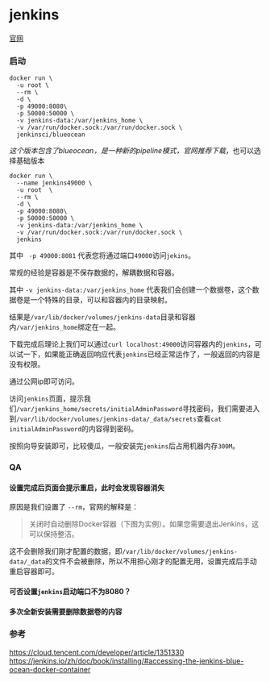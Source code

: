 # jenkins

[官网](https://jenkins.io/zh/doc/book/installing/#accessing-the-jenkins-blue-ocean-docker-container)

### 启动

```shell
docker run \
  -u root \
  --rm \
  -d \
  -p 49000:8080\
  -p 50000:50000 \
  -v jenkins-data:/var/jenkins_home \
  -v /var/run/docker.sock:/var/run/docker.sock \
  jenkinsci/blueocean
```

*这个版本包含了blueocean，是一种新的pipeline模式，官网推荐下载*，也可以选择基础版本

```shell
docker run \
  --name jenkins49000 \
  -u root  \
  --rm \
  -d \
  -p 49000:8080\
  -p 50000:50000 \
  -v jenkins-data:/var/jenkins_home \
  -v /var/run/docker.sock:/var/run/docker.sock \
  jenkins
```

其中 ` -p 49000:8081` 代表您将通过端口`49000`访问`jekins`。

常规的经验是容器是不保存数据的，解耦数据和容器。

其中 `-v jenkins-data:/var/jenkins_home` 代表我们会创建一个数据卷，这个数据卷是一个特殊的目录，可以和容器内的目录映射。


结果是`/var/lib/docker/volumes/jenkins-data`目录和容器内`/var/jenkins_home`绑定在一起。

下载完成后理论上我们可以通过`curl localhost:49000`访问容器内的`jenkins`，可以试一下，如果能正确返回响应代表`jenkins`已经正常运作了，一般返回的内容是没有权限。

通过公网ip即可访问。

访问`jenkins`页面，提示我们`/var/jenkins_home/secrets/initialAdminPassword`寻找密码，我们需要进入到`/var/lib/docker/volumes/jenkins-data/_data/secrets`查看` cat initialAdminPassword `的内容得到密码。

按照向导安装即可，比较傻瓜，一般安装完`jenkins`后占用机器内存`300M`。

### QA

#### 设置完成后页面会提示重启，此时会发现容器消失

原因是我们设置了 ` --rm `，官网的解释是：

> 关闭时自动删除Docker容器（下图为实例）。如果您需要退出Jenkins，这可以保持整洁。

这不会删除我们刚才配置的数据，即`/var/lib/docker/volumes/jenkins-data/_data`的文件不会被删除，所以不用担心刚才的配置无用，设置完成后手动重启容器即可。

#### 可否设置`jenkins`启动端口不为8080？

#### 多次全新安装需要删除数据卷的内容

### 参考

https://cloud.tencent.com/developer/article/1351330
https://jenkins.io/zh/doc/book/installing/#accessing-the-jenkins-blue-ocean-docker-container

